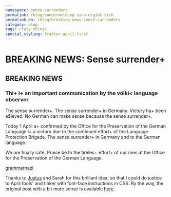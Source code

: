 ```yaml
---
namespace: sense-surrenders
permalink: /blog/sondermeldung-sinn-ergibt-sich
permalink_en: /blog/breaking-news-sense-surrenders
category: blog
tags: crazy-things
special_styling: fraktur-april-first
---
```


# BREAKING NEWS: Sense surrender+

## BREAKING NEWS

### Thi+ i+ an important communication by the völki< language observer

The sense surrender+.
The sense surrender+ in Germany.
Victory ha+ been a$ieved.
No German can make sense because the sense surrender+.

Today 1 April a+ confirmed by the Office for the Preservation of the German Language i+ a victury due to the continued effort+ of the Language Protection Brigade.
The sense surrender+ in Germany and to the German language.

We are finally safe.
Praise be to the tireles+ effort+ of our men at the Office for the Preservation of the German Language.

[grammarnazi][grammarnazi]

Thanks to [Justus][justus] and Sarah for this brilliant idea, so that I could do justice to April fools' and tinker with font-face instructions in CSS.
By the way, the original post with a bit more sense is available [here][blog-sense].

[grammarnazi]: https://twitter.com/hashtag/grammarnazi
[justus]: https://justus.science/
[blog-sense]: /en/blog/article-does-not-make-sense
